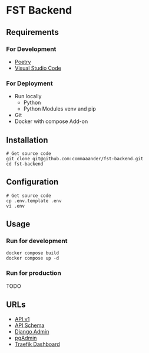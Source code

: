 # FST Backend

## Requirements

### For Development

- [Poetry](https://python-poetry.org/)
- [Visual Studio Code](https://code.visualstudio.com/)

### For Deployment

- Run locally
  - Python
  - Python Modules venv and pip
- Git
- Docker with compose Add-on

## Installation

```shell
# Get source code
git clone git@github.com:commaaander/fst-backend.git
cd fst-backend
```

## Configuration

```shell
# Get source code
cp .env.template .env
vi .env
```

## Usage

### Run for development

```shell
docker compose build
docker compose up -d
```

### Run for production

TODO

## URLs

- [API v1](http://fst-backend.localhost:8000/api/v1/)
- [API Schema](http://fst-backend.localhost:8000/api/schema/v1/)
- [Django Admin](http://fst-backend.localhost:8000/admin)
- [pgAdmin](http://fst-pgadmin.localhost:8000)
- [Traefik Dashboard](http://localhost:8001)
